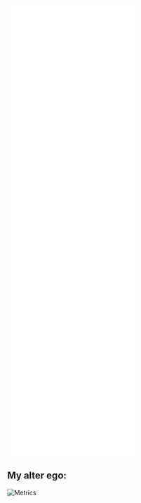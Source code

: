 ![Metrics](/github-metrics.svg)

## My alter ego:
![Metrics](https://github.com/alcneo/alcneo/blob/main/github-metrics.svg)
